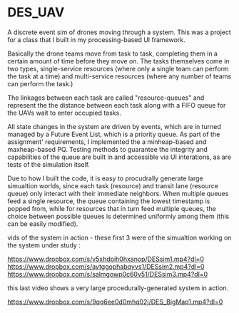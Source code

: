 # DES_UAV
A discrete event sim of drones moving through a system.  This was a project for a class that I built in my processing-based UI framework.

Basically the drone teams move from task to task, completing them in a certain amount of time before they move on.  The tasks themselves come in two types, single-service resources (where only a single team can perform the task at a time) and multi-service resources (where any number of teams can perform the task.)

The linkages between each task are called "resource-queues" and represent the the distance between each task along with a FIFO queue for the UAVs wait to enter occupied tasks.  

All state changes in the system are driven by events, which are in turned managed by a Future Event List, which is a priority queue.  As part of the assignment' requirements, I implemented the a minheap-based and maxheap-based PQ.  Testing methods to guarantee the integrity and capabilities of the queue are built in and accessible via UI interations, as are tests of the simulation itself.  

Due to how I built the code, it is easy to procudrally generate large simualtion worlds, since each task (resource) and transit lane (resource queue) only interact with their immediate neighbors.  When multiple queues feed a single resource, the queue containing the lowest timestamp is popped from, while for resources that in turn feed multiple queues, the choice between possible queues is determined uniformly among them (this can be easily modified).

vids of the system in action - these first 3 were of the simualtion working on the system under study : 

https://www.dropbox.com/s/v5xhdpih0hxanop/DESsim1.mp4?dl=0
https://www.dropbox.com/s/aytggophabqyvs1/DESsim2.mp4?dl=0
https://www.dropbox.com/s/salmgowp0c60v51/DESsim3.mp4?dl=0

this last video shows a very large procedurally-generated system in action.

https://www.dropbox.com/s/9qq6ee0d0mhq02j/DES_BigMap1.mp4?dl=0
